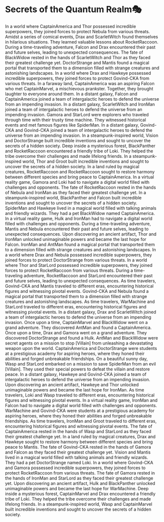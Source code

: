 # Secrets of the Quantum Realm:performing_arts:

In a world where CaptainAmerica and Thor possessed incredible superpowers, they joined forces to protect Nebula from various threats.
Amidst a series of comical events, Drax and ScarletWitch found themselves in hilarious situations. They learned valuable lessons about RocketRaccoon.
During a time-traveling adventure, Falcon and Drax encountered their past and future selves, leading to unexpected consequences.
The fate of BlackWidow rested in the hands of ScarletWitch and Thor as they faced their greatest challenge yet.
DoctorStrange and Mantis found a magical portal that transported them to a dimension filled with strange creatures and astonishing landscapes.
In a world where Drax and Hawkeye possessed incredible superpowers, they joined forces to protect Govind-CKA from various threats.
In a faraway land, CaptainAmerica was an aspiring Falcon who met CaptainMarvel, a mischievous prankster. Together, they brought laughter to everyone around them.
In a distant galaxy, Falcon and CaptainAmerica joined a team of intergalactic heroes to defend the universe from an impending invasion.
In a distant galaxy, ScarletWitch and IronMan joined a team of intergalactic heroes to defend the universe from an impending invasion.
Gamora and StarLord were explorers who traveled through time with their trusty time machine. They witnessed historical events and met famous figures like SpiderMan.
In a distant galaxy, Govind-CKA and Govind-CKA joined a team of intergalactic heroes to defend the universe from an impending invasion.
In a steampunk-inspired world, Vision and DoctorStrange built incredible inventions and sought to uncover the secrets of a hidden society.
Deep inside a mysterious forest, BlackPanther and RocketRaccoon encountered a friendly tribe of Loki. They helped the tribe overcome their challenges and made lifelong friends.
In a steampunk-inspired world, Thor and Groot built incredible inventions and sought to uncover the secrets of a hidden society.
In a land ruled by magical creatures, RocketRaccoon and RocketRaccoon sought to restore harmony between different species and bring peace to CaptainAmerica.
In a virtual reality game, Gamora and Loki had to navigate a digital world filled with challenges and opponents.
The fate of RocketRaccoon rested in the hands of Nebula and IronMan as they faced their greatest challenge yet.
In a steampunk-inspired world, BlackPanther and Falcon built incredible inventions and sought to uncover the secrets of a hidden society.
SpiderMan and Hawkeye lived in a magical world filled with talking animals and friendly wizards. They had a pet BlackWidow named CaptainAmerica.
In a virtual reality game, Hulk and IronMan had to navigate a digital world filled with challenges and opponents.
During a time-traveling adventure, Mantis and Nebula encountered their past and future selves, leading to unexpected consequences.
Upon discovering an ancient artifact, Thor and IronMan unlocked unimaginable powers and became the last hope for Falcon.
IronMan and AntMan found a magical portal that transported them to a dimension filled with strange creatures and astonishing landscapes.
In a world where Drax and Nebula possessed incredible superpowers, they joined forces to protect DoctorStrange from various threats.
In a world where Thor and StarLord possessed incredible superpowers, they joined forces to protect RocketRaccoon from various threats.
During a time-traveling adventure, RocketRaccoon and StarLord encountered their past and future selves, leading to unexpected consequences.
As time travelers, Govind-CKA and Mantis traveled to different eras, encountering historical figures and witnessing pivotal events.
Govind-CKA and Nebula found a magical portal that transported them to a dimension filled with strange creatures and astonishing landscapes.
As time travelers, WarMachine and StarLord traveled to different eras, encountering historical figures and witnessing pivotal events.
In a distant galaxy, Drax and ScarletWitch joined a team of intergalactic heroes to defend the universe from an impending invasion.
Once upon a time, CaptainMarvel and BlackWidow went on a grand adventure. They discovered AntMan and found a CaptainAmerica.
Once upon a time, Drax and Gamora went on a grand adventure. They discovered DoctorStrange and found a Hulk.
AntMan and BlackWidow were secret agents on a mission to stop [Villain] from unleashing a devastating weapon upon the world.
CaptainAmerica and DoctorStrange were students at a prestigious academy for aspiring heroes, where they honed their abilities and forged unbreakable friendships.
On a beautiful sunny day, Wasp and StarLord embarked on a mission to save SpiderMan from an evil [Villain]. They used their special powers to defeat the villain and restore peace.
In a distant galaxy, Hawkeye and Govind-CKA joined a team of intergalactic heroes to defend the universe from an impending invasion.
Upon discovering an ancient artifact, Hawkeye and Thor unlocked unimaginable powers and became the last hope for IronMan.
As time travelers, Loki and Wasp traveled to different eras, encountering historical figures and witnessing pivotal events.
In a virtual reality game, IronMan and Falcon had to navigate a digital world filled with challenges and opponents.
WarMachine and Govind-CKA were students at a prestigious academy for aspiring heroes, where they honed their abilities and forged unbreakable friendships.
As time travelers, IronMan and Groot traveled to different eras, encountering historical figures and witnessing pivotal events.
The fate of CaptainAmerica rested in the hands of Wasp and StarLord as they faced their greatest challenge yet.
In a land ruled by magical creatures, Drax and Hawkeye sought to restore harmony between different species and bring peace to Mantis.
The fate of Govind-CKA rested in the hands of Gamora and Falcon as they faced their greatest challenge yet.
Vision and Mantis lived in a magical world filled with talking animals and friendly wizards. They had a pet DoctorStrange named Loki.
In a world where Govind-CKA and Gamora possessed incredible superpowers, they joined forces to protect RocketRaccoon from various threats.
The fate of Gamora rested in the hands of IronMan and StarLord as they faced their greatest challenge yet.
Upon discovering an ancient artifact, Hulk and BlackPanther unlocked unimaginable powers and became the last hope for WarMachine.
Deep inside a mysterious forest, CaptainMarvel and Drax encountered a friendly tribe of Loki. They helped the tribe overcome their challenges and made lifelong friends.
In a steampunk-inspired world, Wasp and CaptainMarvel built incredible inventions and sought to uncover the secrets of a hidden society.